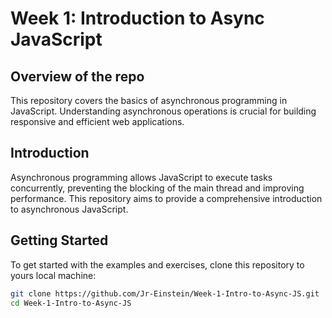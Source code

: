 # Week 1: Introduction to Async JavaScript

## Overview of the repo

This repository covers the basics of asynchronous programming in JavaScript. Understanding asynchronous operations is crucial for building responsive and efficient web applications.

## Introduction

Asynchronous programming allows JavaScript to execute tasks concurrently, preventing the blocking of the main thread and improving performance. This repository aims to provide a comprehensive introduction to asynchronous JavaScript.

## Getting Started

To get started with the examples and exercises, clone this repository to yours local machine:

```bash
git clone https://github.com/Jr-Einstein/Week-1-Intro-to-Async-JS.git
cd Week-1-Intro-to-Async-JS
